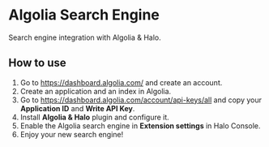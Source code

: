 # Algolia Search Engine

Search engine integration with Algolia & Halo.

## How to use

1. Go to <https://dashboard.algolia.com/> and create an account.
2. Create an application and an index in Algolia.
3. Go to <https://dashboard.algolia.com/account/api-keys/all> and copy your **Application ID** and **Write API Key**.
4. Install **Algolia & Halo** plugin and configure it.
5. Enable the Algolia search engine in **Extension settings** in Halo Console.
6. Enjoy your new search engine!
